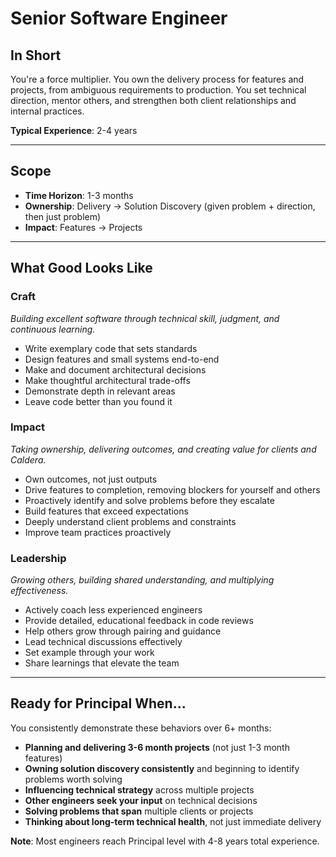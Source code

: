 # Senior Software Engineer

## In Short

You're a force multiplier. You own the delivery process for features and projects, from ambiguous requirements to production. You set technical direction, mentor others, and strengthen both client relationships and internal practices.

**Typical Experience**: 2-4 years

---

## Scope

- **Time Horizon**: 1-3 months
- **Ownership**: Delivery → Solution Discovery (given problem + direction, then just problem)
- **Impact**: Features → Projects

---

## What Good Looks Like

### Craft
*Building excellent software through technical skill, judgment, and continuous learning.*

- Write exemplary code that sets standards
- Design features and small systems end-to-end
- Make and document architectural decisions
- Make thoughtful architectural trade-offs
- Demonstrate depth in relevant areas
- Leave code better than you found it

### Impact
*Taking ownership, delivering outcomes, and creating value for clients and Caldera.*

- Own outcomes, not just outputs
- Drive features to completion, removing blockers for yourself and others
- Proactively identify and solve problems before they escalate
- Build features that exceed expectations
- Deeply understand client problems and constraints
- Improve team practices proactively

### Leadership
*Growing others, building shared understanding, and multiplying effectiveness.*

- Actively coach less experienced engineers
- Provide detailed, educational feedback in code reviews
- Help others grow through pairing and guidance
- Lead technical discussions effectively
- Set example through your work
- Share learnings that elevate the team

---

## Ready for Principal When...

You consistently demonstrate these behaviors over 6+ months:

- **Planning and delivering 3-6 month projects** (not just 1-3 month features)
- **Owning solution discovery consistently** and beginning to identify problems worth solving
- **Influencing technical strategy** across multiple projects
- **Other engineers seek your input** on technical decisions
- **Solving problems that span** multiple clients or projects
- **Thinking about long-term technical health**, not just immediate delivery

**Note**: Most engineers reach Principal level with 4-8 years total experience.

